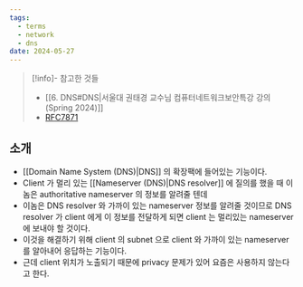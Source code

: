 ```yaml
---
tags:
  - terms
  - network
  - dns
date: 2024-05-27
---
```

> [!info]- 참고한 것들
> - [[6. DNS#DNS|서울대 권태경 교수님 컴퓨터네트워크보안특강 강의 (Spring 2024)]]
> - [RFC7871](https://datatracker.ietf.org/doc/html/rfc7871)

## 소개

- [[Domain Name System (DNS)|DNS]] 의 확장팩에 들어있는 기능이다.
- Client 가 멀리 있는 [[Nameserver (DNS)|DNS resolver]] 에 질의를 했을 때 이놈은 authoritative nameserver 의 정보를 알려줄 텐데
- 이놈은 DNS resolver 와 가까이 있는 nameserver 정보를 알려줄 것이므로 DNS resolver 가 client 에게 이 정보를 전달하게 되면 client 는 멀리있는 nameserver 에 보내야 할 것이다.
- 이것을 해결하기 위해 client 의 subnet 으로 client 와 가까이 있는 nameserver 를 알아내어 응답하는 기능이다.
- 근데 client 위치가 노출되기 때문에 privacy 문제가 있어 요즘은 사용하지 않는다고 한다.